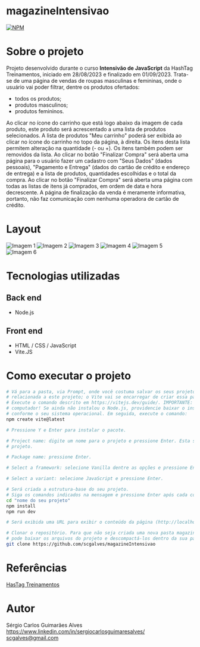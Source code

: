 # magazineIntensivao
[![NPM](https://img.shields.io/npm/l/react)](https://github.com/scgalves/magazineIntensivao/blob/main/LICENSE)

# Sobre o projeto
Projeto desenvolvido durante o curso **Intensivão de JavaScript** da HashTag Treinamentos, iniciado em 28/08/2023 e finalizado em 01/09/2023. Trata-se de uma página de vendas de roupas masculinas e femininas, onde o usuário vai poder filtrar, dentre os produtos ofertados:
* todos os produtos;
* produtos masculinos;
* produtos femininos.

Ao clicar no ícone do carrinho que está logo abaixo da imagem de cada produto, este produto será acrescentado a uma lista de produtos selecionados.
A lista de produtos "Meu carrinho" poderá ser exibida ao clicar no ícone do carrinho no topo da página, à direita. Os itens desta lista permitem alteração na quantidade (- ou +). Os itens também podem ser removidos da lista.
Ao clicar no botão "Finalizar Compra" será aberta uma página para o usuário fazer um cadastro com "Seus Dados" (dados pessoais), "Pagamento e Entrega" (dados do cartão de crédito e endereço de entrega) e a lista de produtos, quantidades escolhidas e o total da compra.
Ao clicar no botão "Finalizar Compra" será aberta uma página com todas as listas de itens já comprados, em ordem de data e hora decrescente.
A página de finalização da venda é meramente informativa, portanto, não faz comunicação com nenhuma operadora de cartão de crédito.

# Layout
![Imagem 1](https://github.com/scgalves/magazineIntensivao/assets/presentation/presentation-1.jpg)
![Imagem 2](https://github.com/scgalves/magazineIntensivao/assets/presentation/presentation-2.jpg)
![Imagem 3](https://github.com/scgalves/magazineIntensivao/assets/presentation/presentation-3.jpg)
![Imagem 4](https://github.com/scgalves/magazineIntensivao/assets/presentation/presentation-4.jpg)
![Imagem 5](https://github.com/scgalves/magazineIntensivao/assets/presentation/presentation-5.jpg)
![Imagem 6](https://github.com/scgalves/magazineIntensivao/assets/presentation/presentation-6.jpg)

# Tecnologias utilizadas
## Back end
- Node.js
## Front end
- HTML / CSS / JavaScript
- Vite.JS
# Como executar o projeto
```bash
# Vá para a pasta, via Prompt, onde você costuma salvar os seus projeto. Não crie nenhuma nova pasta, neste momento, que seja
# relacionada a este projeto; o Vite vai se encarregar de criar essa pasta.
# Execute o comando descrito em https://vitejs.dev/guide/. IMPORTANTE: O Node.js já deve estar previamente instalado no seu
# computador! Se ainda não instalou o Node.js, providencie baixar o instalador a partir de https://nodejs.org/en/download,
# conforme o seu sistema operacional. Em seguida, execute o comando:
npm create vite@latest

# Pressione Y e Enter para instalar o pacote.

# Project name: digite um nome para o projeto e pressione Enter. Esta será a pasta onde serão salvos os arquivos do seu
# projeto.

# Package name: pressione Enter.

# Select a framework: selecione Vanilla dentre as opções e pressione Enter.

# Select a variant: selecione JavaScript e pressione Enter.

# Será criada a estrutura-base do seu projeto.
# Siga os comandos indicados na mensagem e pressione Enter após cada comando:
cd "nome do seu projeto"
npm install
npm run dev

# Será exibida uma URL para exibir o conteúdo da página (http://localhost:5173)

# Clonar o repositório. Para que não seja criada uma nova pasta magazineIntensivao dentro da sua pasta deste projeto, você
# pode baixar os arquivos do projeto e descompactá-los dentro da sua pasta do projeto. Ou execute:
git clone https://github.com/scgalves/magazineIntensivao
```
# Referências
[HasTag Treinamentos](https://www.hashtagtreinamentos.com/)

# Autor
Sérgio Carlos Guimarães Alves
https://www.linkedin.com/in/sergiocarlosguimaresalves/
scgalves@gmail.com
